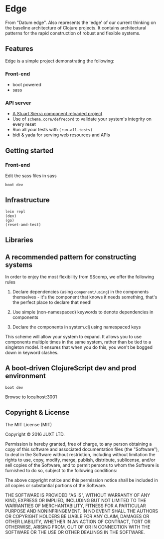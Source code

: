 # Edge

From "Datum edge". Also represents the 'edge' of our current thinking
on the baseline architecture of Clojure projects. It contains
architectural patterns for the rapid construction of robust and
flexible systems.

## Features

Edge is a simple project demonstrating the following:

### Front-end

- boot powered
- sass

### API server

- [A Stuart Sierra component reloaded project](https://github.com/stuartsierra/component)
- Use of `schema.core/defrecord` to validate your system's integrity on every reset
- Run all your tests with `(run-all-tests)`
- bidi & yada for serving web resources and APIs

## Getting started

### Front-end

Edit the sass files in sass

```
boot dev
```

## Infrastructure

```
lein repl
(dev)
(go)
(reset-and-test)
```

## Libraries


## A recommended pattern for constructing systems

In order to enjoy the most flexibility from SScomp, we offer the following rules

1. Declare dependencies (using `component/using`) in the components
   themselves - it's the component that knows it needs something,
   that's the perfect place to declare that need!

1. Use simple (non-namespaced) keywords to denote dependencies in components

1. Declare the components in system.clj using namespaced keys

This scheme will allow your system to expand. It allows you to use
components multiple times in the same system, rather than be tied to a
singleton model. It ensures that when you do this, you won't be bogged
down in keyword clashes.

## A boot-driven ClojureScript dev and prod environment

```
boot dev
```

Browse to localhost:3001

## Copyright & License

The MIT License (MIT)

Copyright © 2016 JUXT LTD.

Permission is hereby granted, free of charge, to any person obtaining a copy of this software and associated documentation files (the "Software"), to deal in the Software without restriction, including without limitation the rights to use, copy, modify, merge, publish, distribute, sublicense, and/or sell copies of the Software, and to permit persons to whom the Software is furnished to do so, subject to the following conditions:

The above copyright notice and this permission notice shall be included in all copies or substantial portions of the Software.

THE SOFTWARE IS PROVIDED "AS IS", WITHOUT WARRANTY OF ANY KIND, EXPRESS OR IMPLIED, INCLUDING BUT NOT LIMITED TO THE WARRANTIES OF MERCHANTABILITY, FITNESS FOR A PARTICULAR PURPOSE AND NONINFRINGEMENT. IN NO EVENT SHALL THE AUTHORS OR COPYRIGHT HOLDERS BE LIABLE FOR ANY CLAIM, DAMAGES OR OTHER LIABILITY, WHETHER IN AN ACTION OF CONTRACT, TORT OR OTHERWISE, ARISING FROM, OUT OF OR IN CONNECTION WITH THE SOFTWARE OR THE USE OR OTHER DEALINGS IN THE SOFTWARE.
